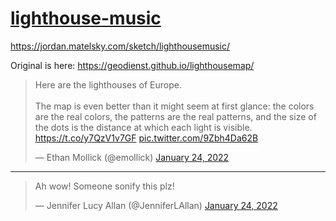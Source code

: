 # [lighthouse-music](https://jordan.matelsky.com/sketch/lighthousemusic/)

https://jordan.matelsky.com/sketch/lighthousemusic/

Original is here:
https://geodienst.github.io/lighthousemap/

<blockquote class="twitter-tweet"><p lang="en" dir="ltr">Here are the lighthouses of Europe.<br><br>The map is even better than it might seem at first glance: the colors are the real colors, the patterns are the real patterns, and the size of the dots is the distance at which each light is visible. <a href="https://t.co/y7QzV1v7GF">https://t.co/y7QzV1v7GF</a> <a href="https://t.co/9Zbh4Da62B">pic.twitter.com/9Zbh4Da62B</a></p>&mdash; Ethan Mollick (@emollick) <a href="https://twitter.com/emollick/status/1485467613190832130?ref_src=twsrc%5Etfw">January 24, 2022</a></blockquote> <script async src="https://platform.twitter.com/widgets.js" charset="utf-8"></script> 


---

<blockquote class="twitter-tweet"><p lang="en" dir="ltr">Ah wow! Someone sonify this plz!</p>&mdash; Jennifer Lucy Allan (@JenniferLAllan) <a href="https://twitter.com/JenniferLAllan/status/1485655627615637506?ref_src=twsrc%5Etfw">January 24, 2022</a></blockquote> <script async src="https://platform.twitter.com/widgets.js" charset="utf-8"></script> 

